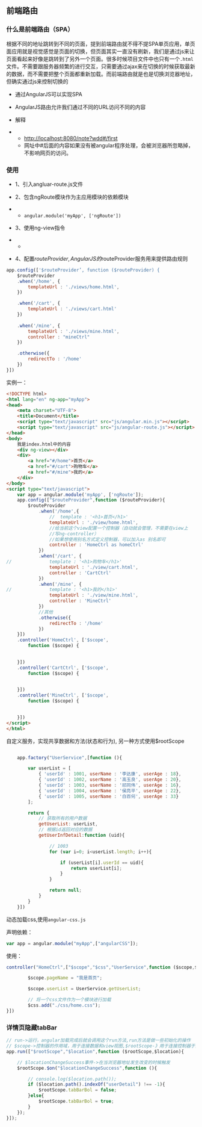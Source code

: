 ## 前端路由

### 什么是前端路由（SPA）

根据不同的地址跳转到不同的页面，提到前端路由就不得不提SPA单页应用，单页面应用就是视觉感觉是页面的切换，但页面其实一直没有刷新，我们是通过js来让页面看起来好像是跳转到了另外一个页面。很多时候项目文件中也只有一个`.html`文件。不需要跟服务器频繁的进行交互，只需要通过ajax来在切换的时候获取最新的数据，而不需要把整个页面都重新加载。而前端路由就是也是切换浏览器地址，但确实通过js来控制切换的

- 通过AngularJS可以实现SPA


- AngularJS路由允许我们通过不同的URL访问不同的内容


- 解释

- - [http://localhost:8080/note?wdd#/first](http://localhost:8080:/note#/first)
  - 网址中#后面的内容如果没有被angular程序处理，会被浏览器所忽略掉，不影响网页的访问。



### 使用

- 1、引入angluar-route.js文件


- 2、包含ngRoute模块作为主应用模块的依赖模块

- - `angular.module('myApp', ['ngRoute'])`


- 3、使用ng-view指令

- - <div ng-view></div>

- 4、配置$routeProvider, AngularJS的$routeProvider服务用来提供路由规则

```javascript
app.config(['$routeProvider’, function ($routeProvider) {
	$routeProvider
	.when('/home', {
		templateUrl : './views/home.html',
	})

	.when('/cart', {
		templateUrl : './views/cart.html'
	})
	
	.when('/mine', {
		templateUrl : './views/mine.html',
		controller : "mineCtrl"
	})

	.otherwise({
		redirectTo : '/home'
	})
}])
```

实例一：

```html
<!DOCTYPE html>
<html lang="en" ng-app="myApp">
<head>
	<meta charset="UTF-8">
	<title>Document</title>
	<script type="text/javascript" src="js/angular.min.js"></script>
	<script type="text/javascript" src="js/angular-route.js"></script>
</head>
<body>
	我是index.html中的内容
	<div ng-view></div>
	<div>
		<a href="#/home">首页</a>
		<a href="#/cart">购物车</a>
		<a href="#/mine">我的</a>
	</div>
</body>
<script type="text/javascript">
	var app = angular.module('myApp', ['ngRoute']);
	app.config(["$routeProvider",function ($routeProvider){
		$routeProvider
			.when('/home',{
				//	template : '<h1>首页</h1>'
				templateUrl : './view/home.html',
				//给当前这个view配置一个控制器（自动就会管理，不需要在view上
				//写ng-controller）
				//如果想使用别名方式定义控制器，可以加入as 别名即可
				controller : 'HomeCtrl as homeCtrl'
			})
			.when('/cart', {
//				template : '<h1>购物车</h1>'
				templateUrl : './view/cart.html',
				controller : 'CartCtrl'
			})
			.when('/mine', {
//				template : '<h1>我的</h1>'
				templateUrl : './view/mine.html',
				controller : 'MineCtrl'
			})
			//其他
			.otherwise({
				redirectTo : '/home'
			})
	}])
	.controller('HomeCtrl', ['$scope', 
		function ($scope) {
			

	}])
	.controller('CartCtrl', ['$scope', 
		function ($scope) {
			

	}])
	.controller('MineCtrl', ['$scope', 
		function ($scope) {
			

	}])
</script>
</html>
```



自定义服务，实现共享数据和方法(状态和行为),    另一种方式使用$rootScope

```javascript

	app.factory("UserService",[function (){

		var userList = [
			{ 'userId' : 1001, userName : '李达康', userAge : 18},
			{ 'userId' : 1002, userName : '高玉良', userAge : 20},
			{ 'userId' : 1003, userName : '祁同伟', userAge : 16},
			{ 'userId' : 1004, userName : '侯亮平', userAge : 22},
			{ 'userId' : 1005, userName : '白百何', userAge : 33}
		];

		return {
			// 获取所有的用户数据
			getUserList: userList,
			// 根据id返回对应的数据
			getUserInfDetail:function (uid){

				// 1003
				for (var i=0; i<userList.length; i++){

					if (userList[i].userId == uid){
						return userList[i];
					}
				}

				return null;
			}
		}
	}])
```

动态加载css,使用`angular-css.js`

声明依赖：

```javascript
var app = angular.module("myApp",["angularCSS"]);
```

使用：

```javascript
controller("HomeCtrl",["$scope","$css","UserService",function ($scope,$css,UserService){

		$scope.pageName = "我是首页";

		$scope.userList = UserService.getUserList;

		// 将一个css文件作为一个模块进行加载
		$css.add("./css/home.css");
}])
```



### 详情页隐藏tabBar

```javascript
// run->运行，angular加载完成后就会调用这个run方法,run方法是做一些初始化的操作
// $scope->控制器的作用域，用于连接数据和view视图,$rootScope-》用于连接控制器于控制器
app.run(["$rootScope","$location",function ($rootScope,$location){

	// $locationChangeSuccess事件->在当浏览器地址发生改变的时候触发
	$rootScope.$on("$locationChangeSuccess",function (){

		// console.log($location.path());
		if ($location.path().indexOf("userDetail") !== -1){
			$rootScope.tabBarBol = false;
		}else{
			$rootScope.tabBarBol = true;
		}
	});
}]);
```

